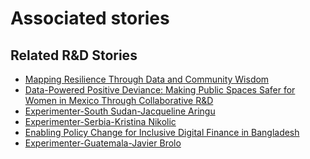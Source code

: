 # Associated stories

<!-- !!DO NOT REMOVE!! start autogenerated hyperlinks -->
## Related R&D Stories
- [Mapping Resilience Through Data and Community Wisdom](/RnD-Archive/stories/?doc=Explorers_SOM)
- [Data-Powered Positive Deviance: Making Public Spaces Safer for Women in Mexico Through Collaborative R&D](/RnD-Archive/stories/?doc=Explorers_MEX)
- [Experimenter-South Sudan-Jacqueline Aringu](/RnD-Archive/stories/?doc=Experimenters_SSD)
- [Experimenter-Serbia-Kristina Nikolic](/RnD-Archive/stories/?doc=Experimenters_SRB)
- [Enabling Policy Change for Inclusive Digital Finance in Bangladesh](/RnD-Archive/stories/?doc=Explorers_BGD)
- [Experimenter-Guatemala-Javier Brolo](/RnD-Archive/stories/?doc=Experimenters_GTM)
<!-- !!DO NOT REMOVE!! end autogenerated hyperlinks -->